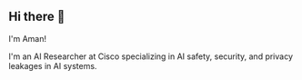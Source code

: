 ## Hi there 👋

I'm Aman!

I'm an AI Researcher at Cisco specializing in AI safety, security, and privacy leakages in AI systems.
